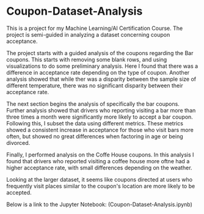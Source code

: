 # Coupon-Dataset-Analysis
This is a project for my Machine Learning/AI Certification Course. The project is semi-guided in analyzing a dataset concerning coupon acceptance.

The project starts with a guided analysis of the coupons regarding the Bar coupons. This starts with removing some blank rows, and using visualizations to do some preliminary analysis. Here I found that there was a difference in acceptance rate depending on the type of coupon. Another analysis showed that while ther was a disparity between the sample size of different temperature, there was no significant disparity between their acceptance rate.

The next section begins the analysis of specifically the bar coupons. Further analysis showed that drivers who reporting visiting a bar more than three times a month were significantly more likely to accept a bar coupon. Following this, I subset the data using different metrics. These metrics showed a consistent increase in acceptance for those who visit bars more often, but showed no great differences when factoring in age or being divorced.

Finally, I performed analysis on the Coffe House coupons. In this analysis I found that drivers who reported visiting a coffee house more oftne had a higher acceptance rate, with small differences depending on the weather.

Looking at the larger dataset, it seems like coupons directed at users who frequently visit places similar to the coupon's location are more likely to be accepted.

Below is a link to the Jupyter Notebook:
(Coupon-Dataset-Analysis.ipynb)

